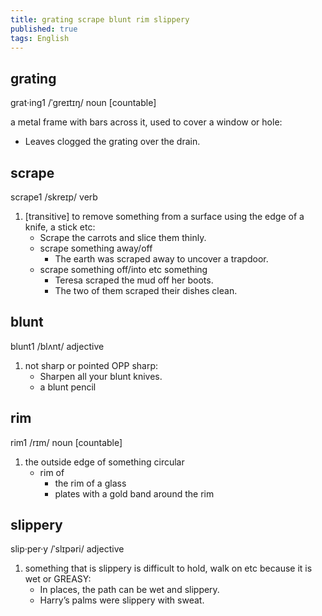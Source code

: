 ```yaml
---
title: grating scrape blunt rim slippery
published: true
tags: English
---
```


## grating

grat·ing1 /ˈɡreɪtɪŋ/ noun [countable]

a metal frame with bars across it, used to cover a window or hole:

- Leaves clogged the grating over the drain.

## scrape

scrape1 /skreɪp/ verb

1. [transitive] to remove something from a surface using the edge of a knife, a stick etc:
   - Scrape the carrots and slice them thinly.
   - scrape something away/off
     - The earth was scraped away to uncover a trapdoor.
   - scrape something off/into etc something
     - Teresa scraped the mud off her boots.
     - The two of them scraped their dishes clean.

## blunt

blunt1 /blʌnt/ adjective

1. not sharp or pointed OPP sharp:
   - Sharpen all your blunt knives.
   - a blunt pencil

## rim

rim1 /rɪm/ noun [countable]

1. the outside edge of something circular
   - rim of
     - the rim of a glass
     - plates with a gold band around the rim

## slippery

slip·per·y /ˈslɪpəri/ adjective

1. something that is slippery is difficult to hold, walk on etc because it is wet or GREASY:
   - In places, the path can be wet and slippery.
   - Harry’s palms were slippery with sweat.
